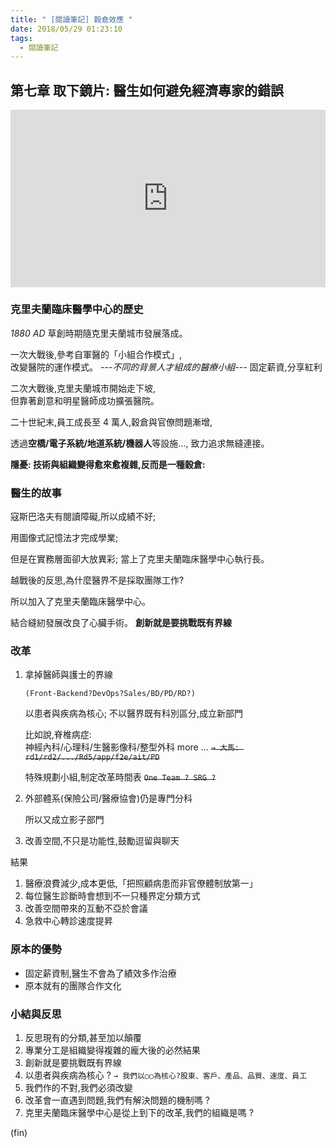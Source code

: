 ```yaml
---
title: " [閱讀筆記] 穀倉效應 "
date: 2018/05/29 01:23:10
tags:
  - 閱讀筆記
---
```


## 第七章 取下鏡片: 醫生如何避免經濟專家的錯誤

<div style="max-width:854px"><div style="position:relative;height:0;padding-bottom:56.25%"><iframe src="https://embed.ted.com/talks/lang/zh-tw/ursus_wehrli_tidies_up_art" width="854" height="480" style="position:absolute;left:0;top:0;width:100%;height:100%" frameborder="0" scrolling="no" allowfullscreen></iframe></div></div>

### 克里夫蘭臨床醫學中心的歷史

_1880 AD_
草創時期隨克里夫蘭城市發展落成。

一次大戰後,參考自軍醫的「小組合作模式」,  
改變醫院的運作模式。
_---不同的背景人才組成的醫療小組---_
固定薪資,分享紅利

二次大戰後,克里夫蘭城市開始走下坡,  
但靠著創意和明星醫師成功擴張醫院。

二十世紀末,員工成長至 4 萬人,穀倉與官僚問題漸增,

透過**空橋/電子系統/地道系統/機器人**等設施...,
致力追求無縫連接。

**隱憂: 技術與組織變得愈來愈複雜,反而是一種穀倉:**

### 醫生的故事

寇斯巴洛夫有閱讀障礙,所以成績不好;

用圖像式記憶法才完成學業;

但是在實務層面卻大放異彩;
當上了克里夫蘭臨床醫學中心執行長。

越戰後的反思,為什麼醫界不是採取團隊工作?

所以加入了克里夫蘭臨床醫學中心。

結合縫紉發展改良了心臟手術。
**創新就是要挑戰既有界線**

### 改革

1. 拿掉醫師與護士的界線

   `(Front-Backend?DevOps?Sales/BD/PD/RD?)`

   以患者與疾病為核心;
   不以醫界既有科別區分,成立新部門

   比如說,脊椎病症:  
   神經內科/心理科/生醫影像科/整型外科 more ...
   ~~`→ 大馬: rd1/rd2/.../Rd5/app/f2e/ait/PD`~~

   特殊規劃小組,制定改革時間表
   ~~`One Team ? SRG ?`~~

2. 外部體系(保險公司/醫療協會)仍是專門分科

   所以又成立影子部門

3. 改善空間,不只是功能性,鼓勵逗留與聊天

結果

1. 醫療浪費減少,成本更低,「把照顧病患而非官僚體制放第一」
2. 每位醫生診斷時會想到不一只種界定分類方式
3. 改善空間帶來的互動不亞於會議
4. 急救中心轉診速度提昇

### 原本的優勢

- 固定薪資制,醫生不會為了績效多作治療
- 原本就有的團隊合作文化

### 小結與反思

1. 反思現有的分類,甚至加以顛覆
2. 專業分工是組織變得複雜的龐大後的必然結果
3. 創新就是要挑戰既有界線
4. 以患者與疾病為核心 ?
   `→ 我們以○○為核心?股東、客戶、產品、品質、速度、員工`
5. 我們作的不對,我們必須改變
6. 改革會一直遇到問題,我們有解決問題的機制嗎 ?
7. 克里夫蘭臨床醫學中心是從上到下的改革,我們的組織是嗎 ?

(fin)

